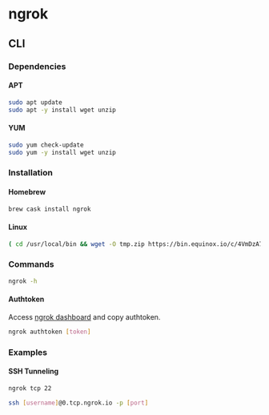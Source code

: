 # ngrok

## CLI

### Dependencies

#### APT

```sh
sudo apt update
sudo apt -y install wget unzip
```

#### YUM

```sh
sudo yum check-update
sudo yum -y install wget unzip
```

### Installation

#### Homebrew

```sh
brew cask install ngrok
```

#### Linux

```sh
( cd /usr/local/bin && wget -O tmp.zip https://bin.equinox.io/c/4VmDzA7iaHb/ngrok-stable-linux-amd64.zip && unzip tmp.zip && rm tmp.zip )
```

### Commands

```sh
ngrok -h
```

#### Authtoken

Access [ngrok dashboard](https://dashboard.ngrok.com) and copy authtoken.

```sh
ngrok authtoken [token]
```

### Examples

#### SSH Tunneling

```sh
ngrok tcp 22
```

```sh
ssh [username]@0.tcp.ngrok.io -p [port]
```
